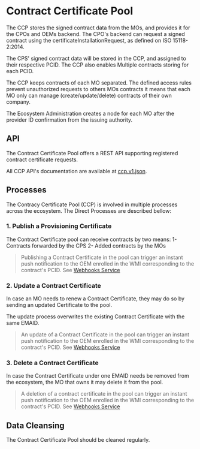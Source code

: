 # Contract Certificate Pool

The CCP stores the signed contract data from the MOs, and provides it for the CPOs and OEMs backend. The CPO's backend can request a signed contract using the certificateInstallationRequest, as defined on ISO 15118-2:2014.

The CPS' signed contract data will be stored in the CCP, and assigned to their respective PCID. The CCP also enables Multiple contracts storing for each PCID. 

The CCP keeps contracts of each MO separated. The defined access rules prevent unauthorized requests to others MOs contracts it means that each MO only can manage (create/update/delete) contracts of their own company.

The Ecosystem Administration creates a node for each MO after the provider ID confirmation from the issuing authority.


## API

The Contract Certificate Pool offers a REST API supporting registered contract certificate requests.

All CCP API's documentation are available at [ccp.v1.json](../../reference/ccp.v1.json).

## Processes

The Contracy Certificate Pool (CCP) is involved in multiple processes across the ecosystem. The Direct Processes are described bellow:

### 1. Publish a Provisioning Certificate

The Contract Certificate pool can receive contracts by two means: 
1- Contracts forwarded by the CPS 
2- Added contracts by the MOs

<!-- theme: info -->

> Publishing a Contract Certificate in the pool can trigger an instant push notification to the OEM enrolled in the WMI corresponding to the contract's PCID. See [Webhooks Service](./06_webhook-service.md)

### 2. Update a Contract Certificate

In case an MO needs to renew a Contract Certificate, they may do so by sending an updated Certificate to the pool.

The update process overwrites the existing Contract Certificate with the same EMAID.

<!-- theme: info -->

> An update of a Contract Certificate in the pool can trigger an instant push notification to the OEM enrolled in the WMI corresponding to the contract's PCID. See [Webhooks Service](./06_webhook-service.md)


### 3. Delete a Contract Certificate

In case the Contract Certificate under one EMAID needs be removed from the ecosystem, the MO that owns it may delete it from the pool.

<!-- theme: info -->

> A deletion of a contract certificate in the pool can trigger an instant push notification to the OEM enrolled in the WMI corresponding to the contract's PCID. See [Webhooks Service](./06_webhook-service.md)

## Data Cleansing
         
The Contract Certificate Pool should be cleaned regularly.
